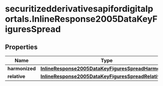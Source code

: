 # securitizedderivativesapifordigitalportals.InlineResponse2005DataKeyFiguresSpread

## Properties

Name | Type | Description | Notes
------------ | ------------- | ------------- | -------------
**harmonized** | [**InlineResponse2005DataKeyFiguresSpreadHarmonized**](InlineResponse2005DataKeyFiguresSpreadHarmonized.md) |  | [optional] 
**relative** | [**InlineResponse2005DataKeyFiguresSpreadRelative**](InlineResponse2005DataKeyFiguresSpreadRelative.md) |  | [optional] 


